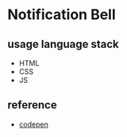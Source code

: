 # Notification Bell
## usage language stack
 * HTML
 * CSS
 * JS
 
## reference
 * [codepen](https://codepen.io/borntofrappe/pen/LKaqOM)
